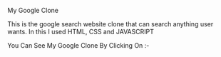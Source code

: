 My Google Clone




This is the google search website clone that can search anything user wants. In this I used HTML, CSS and JAVASCRIPT



You Can See My Google Clone By Clicking On :- 
